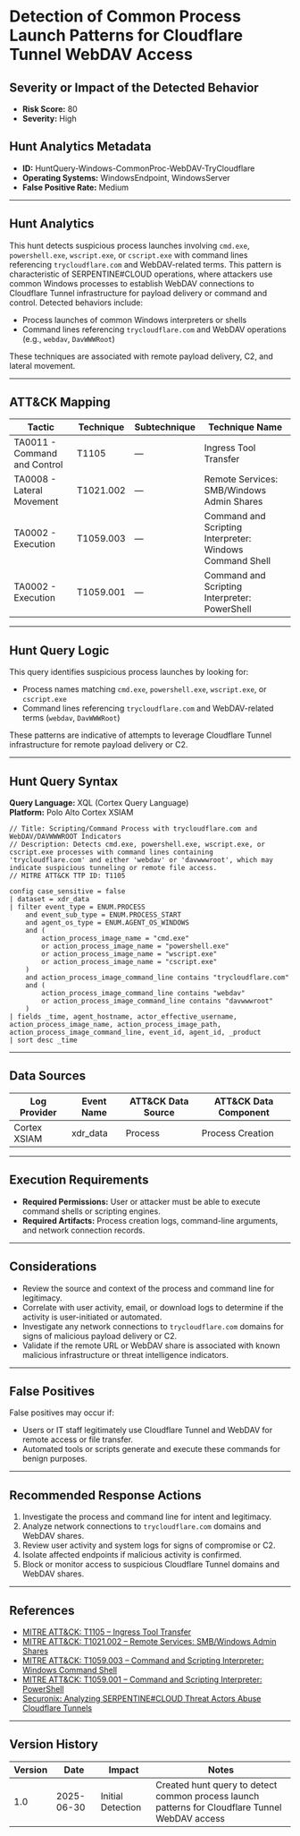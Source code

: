 # Detection of Common Process Launch Patterns for Cloudflare Tunnel WebDAV Access

## Severity or Impact of the Detected Behavior
- **Risk Score:** 80
- **Severity:** High

## Hunt Analytics Metadata

- **ID:** HuntQuery-Windows-CommonProc-WebDAV-TryCloudflare
- **Operating Systems:** WindowsEndpoint, WindowsServer
- **False Positive Rate:** Medium

---

## Hunt Analytics

This hunt detects suspicious process launches involving `cmd.exe`, `powershell.exe`, `wscript.exe`, or `cscript.exe` with command lines referencing `trycloudflare.com` and WebDAV-related terms. This pattern is characteristic of SERPENTINE#CLOUD operations, where attackers use common Windows processes to establish WebDAV connections to Cloudflare Tunnel infrastructure for payload delivery or command and control. Detected behaviors include:

- Process launches of common Windows interpreters or shells
- Command lines referencing `trycloudflare.com` and WebDAV operations (e.g., `webdav`, `DavWWWRoot`)

These techniques are associated with remote payload delivery, C2, and lateral movement.

---

## ATT&CK Mapping

| Tactic                        | Technique   | Subtechnique | Technique Name                                 |
|------------------------------|-------------|--------------|-----------------------------------------------|
| TA0011 - Command and Control | T1105       | —            | Ingress Tool Transfer                         |
| TA0008 - Lateral Movement    | T1021.002   | —            | Remote Services: SMB/Windows Admin Shares     |
| TA0002 - Execution           | T1059.003   | —            | Command and Scripting Interpreter: Windows Command Shell |
| TA0002 - Execution           | T1059.001   | —            | Command and Scripting Interpreter: PowerShell |

---

## Hunt Query Logic

This query identifies suspicious process launches by looking for:

- Process names matching `cmd.exe`, `powershell.exe`, `wscript.exe`, or `cscript.exe`
- Command lines referencing `trycloudflare.com` and WebDAV-related terms (`webdav`, `DavWWWRoot`)

These patterns are indicative of attempts to leverage Cloudflare Tunnel infrastructure for remote payload delivery or C2.

---

## Hunt Query Syntax

**Query Language:** XQL (Cortex Query Language)  
**Platform:** Polo Alto Cortex XSIAM

```xql
// Title: Scripting/Command Process with trycloudflare.com and WebDAV/DAVWWWROOT Indicators
// Description: Detects cmd.exe, powershell.exe, wscript.exe, or cscript.exe processes with command lines containing 'trycloudflare.com' and either 'webdav' or 'davwwwroot', which may indicate suspicious tunneling or remote file access.
// MITRE ATT&CK TTP ID: T1105

config case_sensitive = false 
| dataset = xdr_data 
| filter event_type = ENUM.PROCESS 
    and event_sub_type = ENUM.PROCESS_START 
    and agent_os_type = ENUM.AGENT_OS_WINDOWS
    and (
        action_process_image_name = "cmd.exe"
        or action_process_image_name = "powershell.exe"
        or action_process_image_name = "wscript.exe"
        or action_process_image_name = "cscript.exe"
    )
    and action_process_image_command_line contains "trycloudflare.com"
    and (
        action_process_image_command_line contains "webdav"
        or action_process_image_command_line contains "davwwwroot"
    )
| fields _time, agent_hostname, actor_effective_username, action_process_image_name, action_process_image_path, action_process_image_command_line, event_id, agent_id, _product
| sort desc _time 
```

---

## Data Sources

| Log Provider | Event Name       | ATT&CK Data Source  | ATT&CK Data Component  |
|--------------|------------------|---------------------|------------------------|
| Cortex XSIAM|    xdr_data       | Process             | Process Creation       |

---

## Execution Requirements

- **Required Permissions:** User or attacker must be able to execute command shells or scripting engines.
- **Required Artifacts:** Process creation logs, command-line arguments, and network connection records.

---

## Considerations

- Review the source and context of the process and command line for legitimacy.
- Correlate with user activity, email, or download logs to determine if the activity is user-initiated or automated.
- Investigate any network connections to `trycloudflare.com` domains for signs of malicious payload delivery or C2.
- Validate if the remote URL or WebDAV share is associated with known malicious infrastructure or threat intelligence indicators.

---

## False Positives

False positives may occur if:

- Users or IT staff legitimately use Cloudflare Tunnel and WebDAV for remote access or file transfer.
- Automated tools or scripts generate and execute these commands for benign purposes.

---

## Recommended Response Actions

1. Investigate the process and command line for intent and legitimacy.
2. Analyze network connections to `trycloudflare.com` domains and WebDAV shares.
3. Review user activity and system logs for signs of compromise or C2.
4. Isolate affected endpoints if malicious activity is confirmed.
5. Block or monitor access to suspicious Cloudflare Tunnel domains and WebDAV shares.

---

## References

- [MITRE ATT&CK: T1105 – Ingress Tool Transfer](https://attack.mitre.org/techniques/T1105/)
- [MITRE ATT&CK: T1021.002 – Remote Services: SMB/Windows Admin Shares](https://attack.mitre.org/techniques/T1021/002/)
- [MITRE ATT&CK: T1059.003 – Command and Scripting Interpreter: Windows Command Shell](https://attack.mitre.org/techniques/T1059/003/)
- [MITRE ATT&CK: T1059.001 – Command and Scripting Interpreter: PowerShell](https://attack.mitre.org/techniques/T1059/001/)
- [Securonix: Analyzing SERPENTINE#CLOUD Threat Actors Abuse Cloudflare Tunnels](https://www.securonix.com/blog/analyzing_serpentinecloud-threat-actors-abuse-cloudflare-tunnels-threat-research/)

---

## Version History

| Version | Date       | Impact            | Notes                                                                                      |
|---------|------------|-------------------|--------------------------------------------------------------------------------------------|
| 1.0     | 2025-06-30 | Initial Detection | Created hunt query to detect common process launch patterns for Cloudflare Tunnel WebDAV access |
